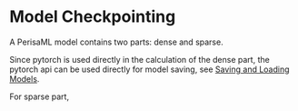 Model Checkpointing
======

A PerisaML model contains two parts: dense and sparse.

Since pytorch is used directly in the calculation of the dense part, the pytorch api can be used directly for model saving, see [Saving and Loading Models].

For sparse part, 


[Saving and Loading Models]: https://pytorch.org/tutorials/beginner/saving_loading_models.html